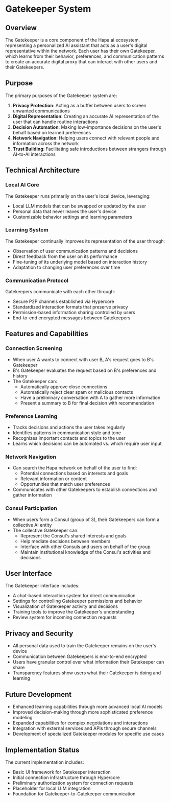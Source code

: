 # Gatekeeper System

## Overview

The Gatekeeper is a core component of the Hapa.ai ecosystem, representing a personalized AI assistant that acts as a user's digital representative within the network. Each user has their own Gatekeeper, which learns from their behavior, preferences, and communication patterns to create an accurate digital proxy that can interact with other users and their Gatekeepers.

## Purpose

The primary purposes of the Gatekeeper system are:

1. **Privacy Protection**: Acting as a buffer between users to screen unwanted communications
2. **Digital Representation**: Creating an accurate AI representation of the user that can handle routine interactions
3. **Decision Automation**: Making low-importance decisions on the user's behalf based on learned preferences
4. **Network Navigation**: Helping users connect with relevant people and information across the network
5. **Trust Building**: Facilitating safe introductions between strangers through AI-to-AI interactions

## Technical Architecture

### Local AI Core

The Gatekeeper runs primarily on the user's local device, leveraging:
- Local LLM models that can be swapped or updated by the user
- Personal data that never leaves the user's device
- Customizable behavior settings and learning parameters

### Learning System

The Gatekeeper continually improves its representation of the user through:
- Observation of user communication patterns and decisions
- Direct feedback from the user on its performance
- Fine-tuning of its underlying model based on interaction history
- Adaptation to changing user preferences over time

### Communication Protocol

Gatekeepers communicate with each other through:
- Secure P2P channels established via Hypercore
- Standardized interaction formats that preserve privacy
- Permission-based information sharing controlled by users
- End-to-end encrypted messages between Gatekeepers

## Features and Capabilities

### Connection Screening

- When user A wants to connect with user B, A's request goes to B's Gatekeeper
- B's Gatekeeper evaluates the request based on B's preferences and history
- The Gatekeeper can:
  - Automatically approve close connections
  - Automatically reject clear spam or malicious contacts
  - Have a preliminary conversation with A to gather more information
  - Present a summary to B for final decision with recommendation

### Preference Learning

- Tracks decisions and actions the user takes regularly
- Identifies patterns in communication style and tone
- Recognizes important contacts and topics to the user
- Learns which decisions can be automated vs. which require user input

### Network Navigation

- Can search the Hapa network on behalf of the user to find:
  - Potential connections based on interests and goals
  - Relevant information or content
  - Opportunities that match user preferences
- Communicates with other Gatekeepers to establish connections and gather information

### Consul Participation

- When users form a Consul (group of 3), their Gatekeepers can form a collective AI entity
- The collective Gatekeeper can:
  - Represent the Consul's shared interests and goals
  - Help mediate decisions between members
  - Interface with other Consuls and users on behalf of the group
  - Maintain institutional knowledge of the Consul's activities and decisions

## User Interface

The Gatekeeper interface includes:
- A chat-based interaction system for direct communication
- Settings for controlling Gatekeeper permissions and behavior
- Visualization of Gatekeeper activity and decisions
- Training tools to improve the Gatekeeper's understanding
- Review system for incoming connection requests

## Privacy and Security

- All personal data used to train the Gatekeeper remains on the user's device
- Communication between Gatekeepers is end-to-end encrypted
- Users have granular control over what information their Gatekeeper can share
- Transparency features show users what their Gatekeeper is doing and learning

## Future Development

- Enhanced learning capabilities through more advanced local AI models
- Improved decision-making through more sophisticated preference modeling
- Expanded capabilities for complex negotiations and interactions
- Integration with external services and APIs through secure channels
- Development of specialized Gatekeeper modules for specific use cases

## Implementation Status

The current implementation includes:
- Basic UI framework for Gatekeeper interaction
- Initial connection infrastructure through Hypercore
- Preliminary authorization system for connection requests
- Placeholder for local LLM integration
- Foundation for Gatekeeper-to-Gatekeeper communication 